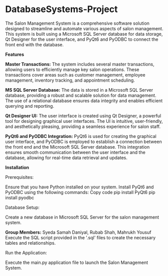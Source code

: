 # DatabaseSystems-Project

The Salon Management System is a comprehensive software solution designed to streamline and automate various aspects of salon management. This system is built using a Microsoft SQL Server database for data storage, Qt Designer for the user interface, and PyQt6 and PyODBC to connect the front end with the database.

**Features**

**Master Transactions:** The system includes several master transactions, allowing users to efficiently manage key salon operations. These transactions cover areas such as customer management, employee management, inventory tracking, and appointment scheduling.

**MS SQL Server Database:** The data is stored in a Microsoft SQL Server database, providing a robust and scalable solution for data management. The use of a relational database ensures data integrity and enables efficient querying and reporting.

**Qt Designer UI:** The user interface is created using Qt Designer, a powerful tool for designing graphical user interfaces. The UI is intuitive, user-friendly, and aesthetically pleasing, providing a seamless experience for salon staff.

**PyQt6 and PyODBC Integration:** PyQt6 is used for creating the graphical user interface, and PyODBC is employed to establish a connection between the front end and the Microsoft SQL Server database. This integration ensures smooth communication between the user interface and the database, allowing for real-time data retrieval and updates.

**Installation**

Prerequisites:

Ensure that you have Python installed on your system.
Install PyQt6 and PyODBC using the following commands:
Copy code
pip install PyQt6
pip install pyodbc

Database Setup:

Create a new database in Microsoft SQL Server for the salon management system.

**Group Members:** Syeda Samah Daniyal, Rubab Shah, Mahrukh Yousuf
Execute the SQL script provided in the '.sql' files to create the necessary tables and relationships.

Run the Application:

Execute the main.py application file to launch the Salon Management System.
